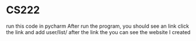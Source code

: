 # CS222
run this code in pycharm
After run the program, you should see an link
click the link and add user/list/ after the link
the you can see the website I created

